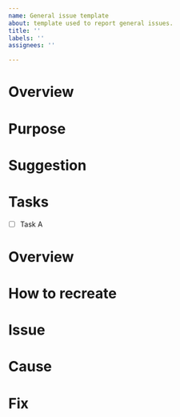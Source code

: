 ```yaml
---
name: General issue template
about: template used to report general issues.
title: ''
labels: ''
assignees: ''

---
```


<!-- Request Template -->
# Overview
# Purpose
# Suggestion
# Tasks
- [ ] Task A

<!-- Bug Template -->
# Overview
# How to recreate
# Issue
# Cause
# Fix
